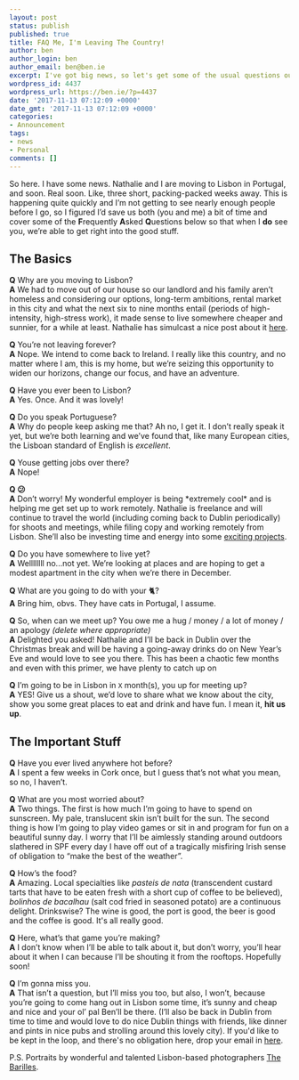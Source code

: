 ```yaml
---
layout: post
status: publish
published: true
title: FAQ Me, I'm Leaving The Country!
author: ben
author_login: ben
author_email: ben@ben.ie
excerpt: I've got big news, so let's get some of the usual questions out of the way.
wordpress_id: 4437
wordpress_url: https://ben.ie/?p=4437
date: '2017-11-13 07:12:09 +0000'
date_gmt: '2017-11-13 07:12:09 +0000'
categories:
- Announcement
tags:
- news
- Personal
comments: []
---
```

<p>So here. I have some news. Nathalie and I are moving to Lisbon in Portugal, and soon. Real soon. Like, three short, packing-packed weeks away. This is happening quite quickly and I’m not getting to see nearly enough people before I go, so I figured I’d save us both (you and me) a bit of time and cover some of the <strong>F</strong>requently <strong>A</strong>sked <strong>Q</strong>uestions below so that when I <strong>do</strong> see you, we’re able to get right into the good stuff.</p>
<h2>The Basics</h2>
<p><strong>Q</strong> Why are you moving to Lisbon?<br />
<strong>A</strong> We had to move out of our house so our landlord and his family aren’t homeless and considering our options, long-term ambitions, rental market in this city and what the next six to nine months entail (periods of high-intensity, high-stress work), it made sense to live somewhere cheaper and sunnier, for a while at least. Nathalie has simulcast a nice post about it <a href="https://nathalie.ie/blog/2017/11/13/life-update-moving-lisbon/" target="_blank" rel="noopener">here</a>.</p>
<p><strong>Q</strong> You’re not leaving forever?<br />
<strong>A</strong> Nope. We intend to come back to Ireland. I really like this country, and no matter where I am, this is my home, but we’re seizing this opportunity to widen our horizons, change our focus, and have an adventure.</p>
<p><strong>Q</strong> Have you ever been to Lisbon?<br />
<strong>A</strong> Yes. Once. And it was lovely!</p>
<p><strong>Q</strong> Do you speak Portuguese?<br />
<strong>A</strong> Why do people keep asking me that? Ah no, I get it. I don’t really speak it yet, but we’re both learning and we’ve found that, like many European cities, the Lisboan standard of English is <em>excellent</em>.</p>
<p><strong>Q</strong> Youse getting jobs over there?<br />
<strong>A</strong> Nope!</p>
<p><strong>Q &#x1f615;</strong><br />
<strong>A</strong> Don’t worry! My wonderful employer is being *extremely cool* and is helping me get set up to work remotely. Nathalie is freelance and will continue to travel the world (including coming back to Dublin periodically) for shoots and meetings, while filing copy and working remotely from Lisbon. She’ll also be investing time and energy into some <a href="https://www.theimposterproject.com" target="_blank" rel="noopener">exciting projects</a>.</p>
<p><strong>Q</strong> Do you have somewhere to live yet?<br />
<strong>A</strong> Wellllllll no...not yet. We’re looking at places and are hoping to get a modest apartment in the city when we’re there in December.</p>
<p><strong>Q</strong> What are you going to do with your &#x1f408;?<br />
<strong>A</strong> Bring him, obvs. They have cats in Portugal, I assume.</p>
<p><strong>Q</strong> So, when can we meet up? You owe me a hug / money / a lot of money / an apology <em>(delete where appropriate)</em><br />
<strong>A</strong> Delighted you asked! Nathalie and I’ll be back in Dublin over the Christmas break and will be having a going-away drinks do on New Year’s Eve and would love to see you there. This has been a chaotic few months and even with this primer, we have plenty to catch up on</p>
<p><strong>Q</strong> I’m going to be in Lisbon in <code>X</code> month(s), you up for meeting up?<br />
<strong>A</strong> YES! Give us a shout, we’d love to share what we know about the city, show you some great places to eat and drink and have fun. I mean it, <strong>hit us up</strong>.</p>
<h2>The Important Stuff</h2>
<p><strong>Q</strong> Have you ever lived anywhere hot before?<br />
<strong>A</strong> I spent a few weeks in Cork once, but I guess that’s not what you mean, so no, I haven’t.</p>
<p><strong>Q</strong> What are you most worried about?<br />
<strong>A</strong> Two things. The first is how much I’m going to have to spend on sunscreen. My pale, translucent skin isn’t built for the sun. The second thing is how I’m going to play video games or sit in and program for fun on a beautiful sunny day. I worry that I’ll be aimlessly standing around outdoors slathered in SPF every day I have off out of a tragically misfiring Irish sense of obligation to “make the best of the weather”.</p>
<p><strong>Q</strong> How’s the food?<br />
<strong>A</strong> Amazing. Local specialties like <em>pasteis de nata</em> (transcendent custard tarts that have to be eaten fresh with a short cup of coffee to be believed), <em>bolinhos de bacalhau</em> (salt cod fried in seasoned potato) are a continuous delight. Drinkswise? The wine is good, the port is good, the beer is good and the coffee is good. It's all really good.</p>
<p><strong>Q</strong> Here, what’s that game you’re making?<br />
<strong>A</strong> I don’t know when I’ll be able to talk about it, but don’t worry, you’ll hear about it when I can because I’ll be shouting it from the rooftops. Hopefully soon!</p>
<p><strong>Q</strong> I’m gonna miss you.<br />
<strong>A</strong> That isn’t a question, but I’ll miss you too, but also, I won’t, because you’re going to come hang out in Lisbon some time, it’s sunny and cheap and nice and your ol’ pal Ben’ll be there. (I’ll also be back in Dublin from time to time and would love to do nice Dublin things with friends, like dinner and pints in nice pubs and strolling around this lovely city). If you'd like to be kept in the loop, and there's no obligation here, drop your email in <a href="https://tinyletter.com/nathalieben">here</a>.</p>
<p>P.S. Portraits by wonderful and talented Lisbon-based photographers <a href="https://barillephoto.com" target="_blank" rel="noopener">The Barilles</a>.</p>
